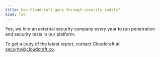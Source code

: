 ```yaml
---
title: Has Cloudcraft gone through security audits?
kind: faq
---
```


Yes, we hire an external security company every year to run penetration and security tests in our platform.

To get a copy of the latest report, contact Cloudcraft at [security@cloudcraft.co][1].

[1]: mailto:security@cloudcraft.co
